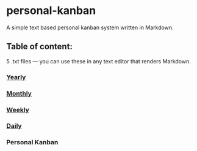# personal-kanban
A simple text based personal kanban system written in Markdown.

## Table of content:

5 .txt files — you can use these in any text editor that renders Markdown.

### [Yearly](https://github.com/YJPL/personal-kanban/blob/master/Yearly.txt)

### [Monthly](https://github.com/YJPL/personal-kanban/blob/master/Monthly.edit)

### [Weekly](https://github.com/YJPL/personal-kanban/blob/master/Weekly.write)

### [Daily](https://github.com/YJPL/personal-kanban/blob/master/Daily.note)

### Personal Kanban
